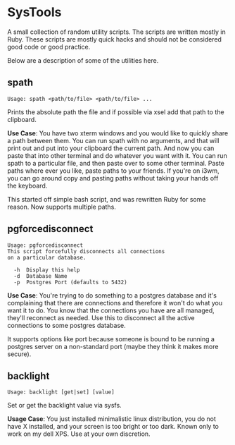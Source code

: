 # SysTools

A small collection of random utility scripts. The scripts are written mostly in Ruby. These scripts are mostly quick hacks and should not be considered good code or good practice.

Below are a description of some of the utilities here.

## spath

```
Usage: spath <path/to/file> <path/to/file> ...
```
Prints the absolute path the file and if possible via xsel add that path to the clipboard.

**Use Case**: You have two xterm windows and you would like to quickly share a path between them. You can run spath with no arguments, and that will print out and put into your clipboard the current path. And now you can paste that into other terminal and do whatever you want with it. You can run spath to a particular file, and then paste over to some other terminal. Paste paths where ever you like, paste paths to your friends. If you're on i3wm, you can go around copy and pasting paths without taking your hands off the keyboard.

This started off simple bash script, and was rewritten Ruby for some reason.
Now supports multiple paths.

## pgforcedisconnect

```
Usage: pgforcedisconnect
This script forcefully disconnects all connections
on a particular database.

  -h  Display this help
  -d  Database Name 
  -p  Postgres Port (defaults to 5432)
```

**Use Case**: You're trying to do something to a postgres database and it's complaining that there are connections and therefore it won't do what you want it to do. You know that the connections you have are all managed, they'll reconnect as needed. Use this to disconnect all the active connections to some postgres database.

It supports options like port because someone is bound to be running a postgres server on a non-standard port (maybe they think it makes more secure).

## backlight

```
Usage: backlight [get|set] [value]
```

Set or get the backlight value via sysfs. 

**Usage Case**: You just installed minimalistic linux distribution, you do not have X installed, and your screen is too bright or too dark. 
Known only to work on my dell XPS. Use at your own discretion.


